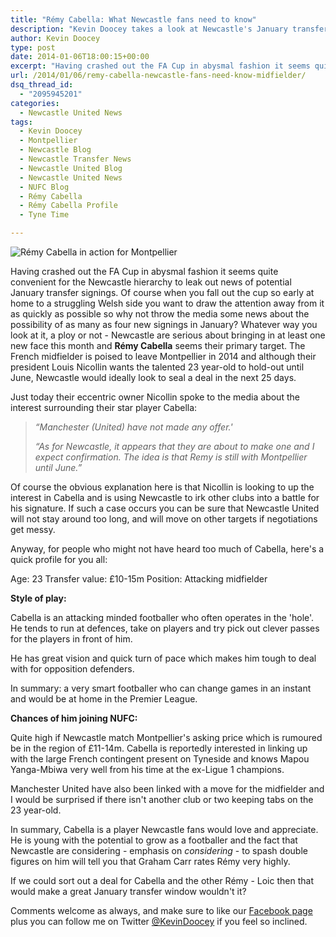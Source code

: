 ```yaml
---
title: "Rémy Cabella: What Newcastle fans need to know"
description: "Kevin Doocey takes a look at Newcastle's January transfer target Rémy Cabella and what Toon fans can expect should he join the Magpies this month."
author: Kevin Doocey
type: post
date: 2014-01-06T18:00:15+00:00
excerpt: "Having crashed out the FA Cup in abysmal fashion it seems quite convenient for the Newcastle hierarchy to leak out news of potential January transfer signings. Of course when you.."
url: /2014/01/06/remy-cabella-newcastle-fans-need-know-midfielder/
dsq_thread_id:
  - "2095945201"
categories:
  - Newcastle United News
tags:
  - Kevin Doocey
  - Montpellier
  - Newcastle Blog
  - Newcastle Transfer News
  - Newcastle United Blog
  - Newcastle United News
  - NUFC Blog
  - Rémy Cabella
  - Rémy Cabella Profile
  - Tyne Time

---
```

![Rémy Cabella in action for Montpellier](https://www.tynetime.com/wp-content/uploads/2014/01/Remy-Cabella-Newcastle.jpg "Cabella - Talented French footballer that would suit the Premier League")

Having crashed out the FA Cup in abysmal fashion it seems quite convenient for the Newcastle hierarchy to leak out news of potential January transfer signings. Of course when you fall out the cup so early at home to a struggling Welsh side you want to draw the attention away from it as quickly as possible so why not throw the media some news about the possibility of as many as four new signings in January? Whatever way you look at it, a ploy or not - Newcastle are serious about bringing in at least one new face this month and **Rémy Cabella** seems their primary target. The French midfielder is poised to leave Montpellier in 2014 and although their president Louis Nicollin wants the talented 23 year-old to hold-out until  June, Newcastle would ideally look to seal a deal in the next 25 days.

Just today their eccentric owner Nicollin spoke to the media about the interest surrounding their star player Cabella:

> _“Manchester (United) have not made any offer.'_
>
> _“As for Newcastle, it appears that they are about to make one and I expect confirmation. The idea is that Remy is still with Montpellier until June.”_

Of course the obvious explanation here is that Nicollin is looking to up the interest in Cabella and is using Newcastle to irk other clubs into a battle for his signature. If such a case occurs you can be sure that Newcastle United will not stay around too long, and will move on other targets if negotiations get messy.

Anyway, for people who might not have heard too much of Cabella, here's a quick profile for you all:

Age: 23
Transfer value: £10-15m
Position: Attacking midfielder

**Style of play:**

Cabella is an attacking minded footballer who often operates in the 'hole'. He tends to run at defences, take on players and try pick out clever passes for the players in front of him.

He has great vision and quick turn of pace which makes him tough to deal with for opposition defenders.

In summary: a very smart footballer who can change games in an instant and would be at home in the Premier League.

**Chances of him joining NUFC:**

Quite high if Newcastle match Montpellier's asking price which is rumoured be in the region of £11-14m. Cabella is reportedly interested in linking up with the large French contingent present on Tyneside and knows Mapou Yanga-Mbiwa very well from his time at the ex-Ligue 1 champions.

Manchester United have also been linked with a move for the midfielder and I would be surprised if there isn't another club or two keeping tabs on the 23 year-old.

In summary, Cabella is a player Newcastle fans would love and appreciate. He is young with the potential to grow as a footballer and the fact that Newcastle are considering - emphasis on _considering_ - to spash double figures on him will tell you that Graham Carr rates Rémy very highly.

If we could sort out a deal for Cabella and the other Rémy - Loic then that would make a great January transfer window wouldn't it?

Comments welcome as always, and make sure to like our [Facebook page][1] plus you can follow me on Twitter [@KevinDoocey][2] if you feel so inclined.

 [1]: http://www.facebook.com/tynetime "tyne time facebook"
 [2]: https://twitter.com/kevindoocey "kevin doocey twitter"
